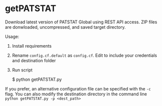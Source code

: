 # getPATSTAT

Download latest version of PATSTAT Global using REST API access. ZIP files are donwloaded, uncompressed, and saved target directory.

Usage:

1. Install requirements

2. Rename `config.cf.default` as `config.cf`. Edit to include your credentials and destination folder

3. Run script

    $ python getPATSTAT.py
    
If you prefer, an alternative configuration file can be specified with the `-c` flag. You can also modify the destination directory in the command line `python getPATSTAT.py -p <dest_path>`

